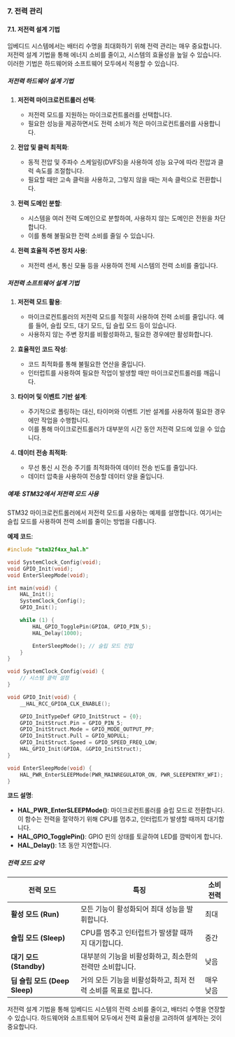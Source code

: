 ### 7. 전력 관리

#### 7.1. 저전력 설계 기법

임베디드 시스템에서는 배터리 수명을 최대화하기 위해 전력 관리는 매우 중요합니다. 저전력 설계 기법을 통해 에너지 소비를 줄이고, 시스템의 효율성을 높일 수 있습니다. 이러한 기법은 하드웨어와 소프트웨어 모두에서 적용할 수 있습니다.

##### 저전력 하드웨어 설계 기법

1. **저전력 마이크로컨트롤러 선택**:
   - 저전력 모드를 지원하는 마이크로컨트롤러를 선택합니다.
   - 필요한 성능을 제공하면서도 전력 소비가 적은 마이크로컨트롤러를 사용합니다.

2. **전압 및 클럭 최적화**:
   - 동적 전압 및 주파수 스케일링(DVFS)을 사용하여 성능 요구에 따라 전압과 클럭 속도를 조절합니다.
   - 필요할 때만 고속 클럭을 사용하고, 그렇지 않을 때는 저속 클럭으로 전환합니다.

3. **전력 도메인 분할**:
   - 시스템을 여러 전력 도메인으로 분할하여, 사용하지 않는 도메인은 전원을 차단합니다.
   - 이를 통해 불필요한 전력 소비를 줄일 수 있습니다.

4. **전력 효율적 주변 장치 사용**:
   - 저전력 센서, 통신 모듈 등을 사용하여 전체 시스템의 전력 소비를 줄입니다.

##### 저전력 소프트웨어 설계 기법

1. **저전력 모드 활용**:
   - 마이크로컨트롤러의 저전력 모드를 적절히 사용하여 전력 소비를 줄입니다. 예를 들어, 슬립 모드, 대기 모드, 딥 슬립 모드 등이 있습니다.
   - 사용하지 않는 주변 장치를 비활성화하고, 필요한 경우에만 활성화합니다.

2. **효율적인 코드 작성**:
   - 코드 최적화를 통해 불필요한 연산을 줄입니다.
   - 인터럽트를 사용하여 필요한 작업이 발생할 때만 마이크로컨트롤러를 깨웁니다.

3. **타이머 및 이벤트 기반 설계**:
   - 주기적으로 폴링하는 대신, 타이머와 이벤트 기반 설계를 사용하여 필요한 경우에만 작업을 수행합니다.
   - 이를 통해 마이크로컨트롤러가 대부분의 시간 동안 저전력 모드에 있을 수 있습니다.

4. **데이터 전송 최적화**:
   - 무선 통신 시 전송 주기를 최적화하여 데이터 전송 빈도를 줄입니다.
   - 데이터 압축을 사용하여 전송할 데이터 양을 줄입니다.

##### 예제: STM32에서 저전력 모드 사용

STM32 마이크로컨트롤러에서 저전력 모드를 사용하는 예제를 설명합니다. 여기서는 슬립 모드를 사용하여 전력 소비를 줄이는 방법을 다룹니다.

**예제 코드**:
```c
#include "stm32f4xx_hal.h"

void SystemClock_Config(void);
void GPIO_Init(void);
void EnterSleepMode(void);

int main(void) {
    HAL_Init();
    SystemClock_Config();
    GPIO_Init();

    while (1) {
        HAL_GPIO_TogglePin(GPIOA, GPIO_PIN_5);
        HAL_Delay(1000);

        EnterSleepMode(); // 슬립 모드 진입
    }
}

void SystemClock_Config(void) {
    // 시스템 클럭 설정
}

void GPIO_Init(void) {
    __HAL_RCC_GPIOA_CLK_ENABLE();

    GPIO_InitTypeDef GPIO_InitStruct = {0};
    GPIO_InitStruct.Pin = GPIO_PIN_5;
    GPIO_InitStruct.Mode = GPIO_MODE_OUTPUT_PP;
    GPIO_InitStruct.Pull = GPIO_NOPULL;
    GPIO_InitStruct.Speed = GPIO_SPEED_FREQ_LOW;
    HAL_GPIO_Init(GPIOA, &GPIO_InitStruct);
}

void EnterSleepMode(void) {
    HAL_PWR_EnterSLEEPMode(PWR_MAINREGULATOR_ON, PWR_SLEEPENTRY_WFI);
}
```

**코드 설명**:
- **HAL_PWR_EnterSLEEPMode()**: 마이크로컨트롤러를 슬립 모드로 전환합니다. 이 함수는 전력을 절약하기 위해 CPU를 멈추고, 인터럽트가 발생할 때까지 대기합니다.
- **HAL_GPIO_TogglePin()**: GPIO 핀의 상태를 토글하여 LED를 깜박이게 합니다.
- **HAL_Delay()**: 1초 동안 지연합니다.

##### 전력 모드 요약

| 전력 모드            | 특징                                                      | 소비 전력          |
|---------------------|-----------------------------------------------------------|-------------------|
| **활성 모드 (Run)** | 모든 기능이 활성화되어 최대 성능을 발휘합니다.                | 최대               |
| **슬립 모드 (Sleep)** | CPU를 멈추고 인터럽트가 발생할 때까지 대기합니다.             | 중간               |
| **대기 모드 (Standby)** | 대부분의 기능을 비활성화하고, 최소한의 전력만 소비합니다.       | 낮음               |
| **딥 슬립 모드 (Deep Sleep)** | 거의 모든 기능을 비활성화하고, 최저 전력 소비를 목표로 합니다. | 매우 낮음          |

저전력 설계 기법을 통해 임베디드 시스템의 전력 소비를 줄이고, 배터리 수명을 연장할 수 있습니다. 하드웨어와 소프트웨어 모두에서 전력 효율성을 고려하여 설계하는 것이 중요합니다.

